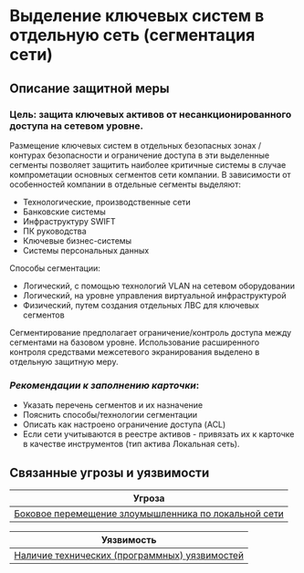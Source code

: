 # Выделение ключевых систем в отдельную сеть (сегментация сети)

## Описание защитной меры
### Цель: защита ключевых активов от несанкционированного доступа на сетевом уровне.

Размещение ключевых систем в отдельных безопасных зонах / контурах безопасности и ограничение доступа в эти выделенные сегменты позволяет защитить наиболее критичные системы в случае компрометации основных сегментов сети компании.
В зависимости от особенностей компании в отдельные сегменты выделяют:
+ Технологические, производственные сети
+ Банковские системы
+ Инфраструктуру SWIFT
+ ПК руководства
+ Ключевые бизнес-системы
+ Системы персональных данных

Способы сегментации: 
+ Логический, с помощью технологий VLAN на сетевом оборудовании
+ Логический, на уровне управления виртуальной инфраструктурой
+ Физический, путем создания отдельных ЛВС для ключевых сегментов

Сегментирование предполагает ограничение/контроль доступа между сегментами на базовом уровне. Использование расширенного контроля средствами межсетевого экранирования выделено в отдельную защитную меру.

### *Рекомендации к заполнению карточки*:
+ Указать перечень сегментов и их назначение 
+ Пояснить способы/технологии сегментации
+ Описать как настроено ограничение доступа (ACL)
+ Если сети учитываются в реестре активов - привязать их к карточке в качестве инструментов (тип актива Локальная сеть).

## Связанные угрозы и уязвимости
|Угроза|
|-|
|[Боковое перемещение злоумышленника по локальной сети](/vkr/threats/page1)|

|Уязвимость|
|-|
|[Наличие технических (программных) уязвимостей](/vkr/vulnerabilities/page6)|
